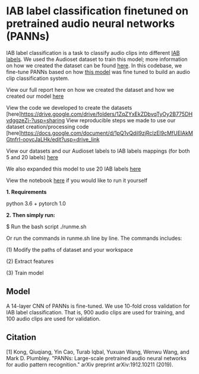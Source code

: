 # IAB label classification finetuned on pretrained audio neural networks (PANNs)

IAB label classification is a task to classify audio clips into different [IAB labels](https://github.com/InteractiveAdvertisingBureau/Taxonomies/blob/main/Content%20Taxonomies/Content%20Taxonomy%203.0.tsv). We used the Audioset dataset to train this model; more information on how we created the dataset can be found [here](https://docs.google.com/document/d/1pQ1vQdil9zjRclzEl9cMfUElAkMGtnfrI-ooycJaLHk/edit?usp=sharing). In this codebase, we fine-tune PANNs based on how [this model](https://github.com/qiuqiangkong/panns_transfer_to_gtzan/tree/master) was fine tuned to build an audio clip classification system.

View our full report here on how we created the dataset and how we created our model [here](https://docs.google.com/presentation/d/10LhEUxOM6hpeT8t5M1WKPEtvoh_ltfPXeEt6nOOtCw4/edit?usp=sharing)

View the code we developed to create the datasets [here]https://drive.google.com/drive/folders/1ZqZYxEkZDbvqTyOy2B775DHvdggzeZj-?usp=sharing
View reproducible steps we made to use our dataset creation/processing code [here]https://docs.google.com/document/d/1pQ1vQdil9zjRclzEl9cMfUElAkMGtnfrI-ooycJaLHk/edit?usp=drive_link 

View our datasets and our Audioset labels to IAB labels mappings (for both 5 and 20 labels) [here](https://drive.google.com/drive/folders/1K6R_9ub4CpEoHgbHYRCNCHtHWKog48ec?usp=sharing)

We also expanded this model to use 20 IAB labels [here](https://github.com/meganchung4444/Audio_to_5_IAB_labels)

View the notebook [here](https://colab.research.google.com/drive/16h03bksd_rqkewl3_EiuONmNbDBaQ4Xn?usp=sharing) if you would like to run it yourself

**1. Requirements** 

python 3.6 + pytorch 1.0

**2. Then simply run:**

$ Run the bash script ./runme.sh

Or run the commands in runme.sh line by line. The commands includes:

(1) Modify the paths of dataset and your workspace

(2) Extract features

(3) Train model

## Model
A 14-layer CNN of PANNs is fine-tuned. We use 10-fold cross validation for IAB label classification. That is, 900 audio clips are used for training, and 100 audio clips are used for validation.

## Citation

[1] Kong, Qiuqiang, Yin Cao, Turab Iqbal, Yuxuan Wang, Wenwu Wang, and Mark D. Plumbley. "PANNs: Large-scale pretrained audio neural networks for audio pattern recognition." arXiv preprint arXiv:1912.10211 (2019).
